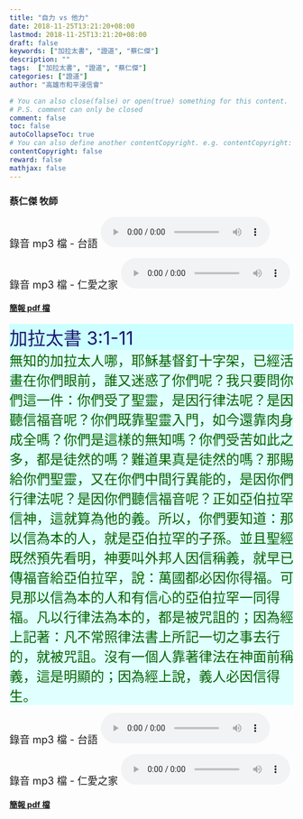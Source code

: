 ```yaml
---
title: "自力 vs 他力"
date: 2018-11-25T13:21:20+08:00
lastmod: 2018-11-25T13:21:20+08:00
draft: false
keywords: ["加拉太書", "證道", "蔡仁傑"]
description: ""
tags:  ["加拉太書", "證道", "蔡仁傑"]
categories: ["證道"]
author: "高雄市和平浸信會"

# You can also close(false) or open(true) something for this content.
# P.S. comment can only be closed
comment: false
toc: false
autoCollapseToc: true
# You can also define another contentCopyright. e.g. contentCopyright: "This is another copyright."
contentCopyright: false
reward: false
mathjax: false
---
```


### 蔡仁傑 牧師

<font size="4">錄音 mp3 檔 - 台語 </font>
<audio controls src="https://hbc.nctu.me/mp3-s/s20181125t.mp3"></audio>

<font size="4">錄音 mp3 檔 - 仁愛之家 </font><audio controls src="https://hbc.nctu.me/mp3-s/s20181125k.mp3"></audio>

#### [簡報 pdf 檔](/pdf-s/s20181111.pdf "自力 vs 他力")

<div
style="background-color:#CCFFFF"><font size="6", color="#191970">
加拉太書 3:1-11
</font>
</div>

<div
style="background-color:#E0FFFF"><font size="5", color="#006400">
無知的加拉太人哪，耶穌基督釘十字架，已經活畫在你們眼前，誰又迷惑了你們呢？我只要問你們這一件：你們受了聖靈，是因行律法呢？是因聽信福音呢？你們既靠聖靈入門，如今還靠肉身成全嗎？你們是這樣的無知嗎？你們受苦如此之多，都是徒然的嗎？難道果真是徒然的嗎？那賜給你們聖靈，又在你們中間行異能的，是因你們行律法呢？是因你們聽信福音呢？正如亞伯拉罕信神，這就算為他的義。所以，你們要知道：那以信為本的人，就是亞伯拉罕的子孫。並且聖經既然預先看明，神要叫外邦人因信稱義，就早已傳福音給亞伯拉罕，說：萬國都必因你得福。可見那以信為本的人和有信心的亞伯拉罕一同得福。凡以行律法為本的，都是被咒詛的；因為經上記著：凡不常照律法書上所記一切之事去行的，就被咒詛。沒有一個人靠著律法在神面前稱義，這是明顯的；因為經上說，義人必因信得生。
</font>
</div>

<font size="4">錄音 mp3 檔 - 台語 </font>
<audio controls src="https://hbc.nctu.me/mp3-s/s20181125t.mp3"></audio>

<font size="4">錄音 mp3 檔 - 仁愛之家 </font><audio controls src="https://hbc.nctu.me/mp3-s/s20181125k.mp3"></audio>

#### [簡報 pdf 檔](/pdf-s/s20181111.pdf "自力 vs 他力")
